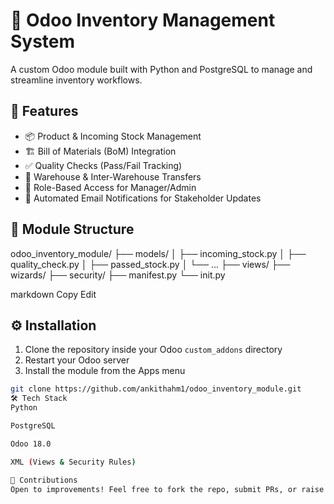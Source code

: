 # 🧾 Odoo Inventory Management System

A custom Odoo module built with Python and PostgreSQL to manage and streamline inventory workflows.

## 🚀 Features

- 📦 Product & Incoming Stock Management  
- 🏗️ Bill of Materials (BoM) Integration  
- ✅ Quality Checks (Pass/Fail Tracking)  
- 🏢 Warehouse & Inter-Warehouse Transfers  
- 🔐 Role-Based Access for Manager/Admin  
- 📧 Automated Email Notifications for Stakeholder Updates

## 📂 Module Structure

odoo_inventory_module/
├── models/
│ ├── incoming_stock.py
│ ├── quality_check.py
│ ├── passed_stock.py
│ └── ...
├── views/
├── wizards/
├── security/
├── manifest.py
└── init.py

markdown
Copy
Edit

## ⚙️ Installation

1. Clone the repository inside your Odoo `custom_addons` directory
2. Restart your Odoo server
3. Install the module from the Apps menu

```bash
git clone https://github.com/ankithahm1/odoo_inventory_module.git
🛠️ Tech Stack
Python

PostgreSQL

Odoo 18.0

XML (Views & Security Rules)

🤝 Contributions
Open to improvements! Feel free to fork the repo, submit PRs, or raise issues.
